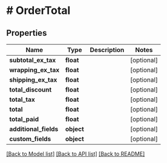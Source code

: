 # # OrderTotal

## Properties

Name | Type | Description | Notes
------------ | ------------- | ------------- | -------------
**subtotal_ex_tax** | **float** |  | [optional]
**wrapping_ex_tax** | **float** |  | [optional]
**shipping_ex_tax** | **float** |  | [optional]
**total_discount** | **float** |  | [optional]
**total_tax** | **float** |  | [optional]
**total** | **float** |  | [optional]
**total_paid** | **float** |  | [optional]
**additional_fields** | **object** |  | [optional]
**custom_fields** | **object** |  | [optional]

[[Back to Model list]](../../README.md#models) [[Back to API list]](../../README.md#endpoints) [[Back to README]](../../README.md)
